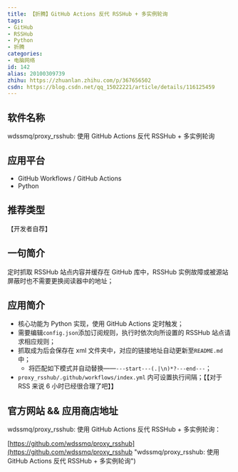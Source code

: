 ```yaml
---
title: 【折腾】GitHub Actions 反代 RSSHub + 多实例轮询
tags:
- GitHub
- RSSHub
- Python
- 折腾
categories:
- 电脑网络
id: 142
alias: 20100309739
zhihu: https://zhuanlan.zhihu.com/p/367656502
csdn: https://blog.csdn.net/qq_15022221/article/details/116125459
---
```


## 软件名称

wdssmq/proxy\_rsshub: 使用 GitHub Actions 反代 RSSHub + 多实例轮询


## 应用平台

* GitHub Workflows / GitHub Actions
* Python


## 推荐类型

【开发者自荐】


## 一句简介

定时抓取 RSSHub 站点内容并缓存在 GitHub 库中，RSSHub 实例故障或被源站屏蔽时也不需要更换阅读器中的地址；


## 应用简介

- 核心功能为 Python 实现，使用 GitHub Actions 定时触发；
- 需要编辑`config.json`添加订阅规则，执行时依次向所设置的 RSSHub 站点请求相应规则；
- 抓取成为后会保存在 xml 文件夹中，对应的链接地址自动更新至`README.md`中；
  - 将匹配如下模式并自动替换——`---start---(.|\n)*?---end---`；
- `proxy_rsshub/.github/workflows/index.yml` 内可设置执行间隔；【【对于 RSS 来说 6 小时已经很合理了吧】】


## 官方网站 && 应用商店地址

wdssmq/proxy\_rsshub: 使用 GitHub Actions 反代 RSSHub + 多实例轮询：

[https://github.com/wdssmq/proxy_rsshub](https://github.com/wdssmq/proxy_rsshub "wdssmq/proxy\_rsshub: 使用 GitHub Actions 反代 RSSHub + 多实例轮询")
